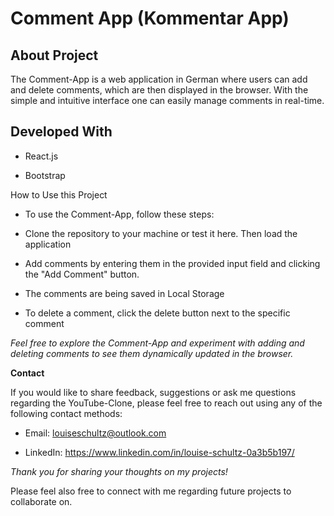 # Comment App (Kommentar App)

## About Project

The Comment-App is a web application in German where users can add and delete comments, which are then displayed in the browser. With the simple and intuitive interface one can easily manage comments in real-time.


 ## Developed With

- React.js

- Bootstrap

How to Use this Project

- To use the Comment-App, follow these steps:

- Clone the repository to your machine or test it here. Then load the application

- Add comments by entering them in the provided input field and clicking the "Add Comment" button.

- The comments are being saved in Local Storage 

- To delete a comment, click the delete button next to the specific comment

 *Feel free to explore the Comment-App and experiment with adding and deleting comments to see them dynamically updated in the browser.*

 **Contact**

If you would like to share feedback, suggestions or ask me questions regarding the YouTube-Clone, please feel free to reach out using any of the following contact methods:

- Email: louiseschultz@outlook.com

- LinkedIn: https://www.linkedin.com/in/louise-schultz-0a3b5b197/

*Thank you for sharing your thoughts on my projects!*

Please feel also free to connect with me regarding future projects to collaborate on.

 

